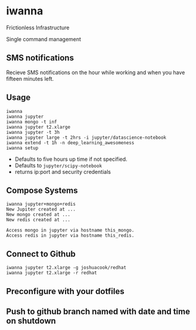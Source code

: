 # iwanna
Frictionless Infrastructure

Single command management

## SMS notifications

Recieve SMS notifications on the hour while working and when you have fifteen minutes left. 

## Usage

```
iwanna
iwanna jupyter
iwanna mongo -t inf
iwanna jupyter t2.xlarge
iwanna jupyter -t 3h
iwanna jupyter large -t 2hrs -i jupyter/datascience-notebook
iwanna extend -t 1h -n deep_learning_awesomeness
iwanna setup
```

- Defaults to five hours up time if not specified.
- Defaults to `jupyter/scipy-notebook`
- returns ip:port and security credentials

## Compose Systems

```
iwanna jupyter+mongo+redis
New Jupiter created at ...
New mongo created at ...
New redis created at ...

Access mongo in jupyter via hostname this_mongo.
Access redis in jupyter via hostname this_redis.
```

## Connect to Github

```
iwanna jupyter t2.xlarge -g joshuacook/redhat
iwanna jupyter t2.xlarge -r redhat
```

## Preconfigure with your dotfiles

## Push to github branch named with date and time on shutdown
